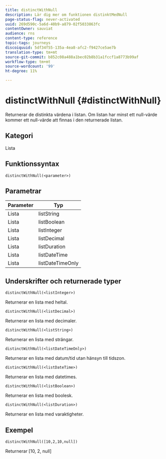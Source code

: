 ```yaml
---
title: distinctWithNull
description: Lär dig mer om funktionen distinktMedNull
page-status-flag: never-activated
uuid: 269d590c-5a6d-40b9-a879-02f5033863fc
contentOwner: sauviat
audience: rns
content-type: reference
topic-tags: journeys
discoiquuid: 5df34f55-135a-4ea8-afc2-f9427ce5ae7b
translation-type: tm+mt
source-git-commit: b852c08a488a1bec02b8b31a1fccf1a8773b99af
workflow-type: tm+mt
source-wordcount: '99'
ht-degree: 11%

---
```



# distinctWithNull {#distinctWithNull}

Returnerar de distinkta värdena i listan. Om listan har minst ett null-värde kommer ett null-värde att finnas i den returnerade listan.

## Kategori

Lista

## Funktionssyntax

`distinctWithNull(<parameter>)`

## Parametrar

| Parameter | Typ |
|-----------|------------------|
| Lista | listString |
| Lista | listBoolean |
| Lista | listInteger |
| Lista | listDecimal |
| Lista | listDuration |
| Lista | listDateTime |
| Lista | listDateTimeOnly |

## Underskrifter och returnerade typer

`distinctWithNull(<listInteger>)`

Returnerar en lista med heltal.

`distinctWithNull(<listDecimal>)`

Returnerar en lista med decimaler.

`distinctWithNull(<listString>)`

Returnerar en lista med strängar.

`distinctWithNull(<listDateTimeOnly>)`

Returnerar en lista med datum/tid utan hänsyn till tidszon.

`distinctWithNull(<listDateTime>)`

Returnerar en lista med datetimes.

`distinctWithNull(<listBoolean>)`

Returnerar en lista med boolesk.

`distinctWithNull(<listDuration>)`

Returnerar en lista med varaktigheter.

## Exempel

`distinctWithNull([10,2,10,null])`

Returnerar [10, 2, null]
